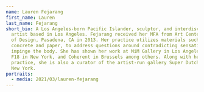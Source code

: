 ```yaml
---
name: Lauren Fejarang
first_name: Lauren
last_name: Fejarang
short_bio: A Los Angeles-born Pacific Islander, sculptor, and interdisciplinary
  artist based in Los Angeles. Fejarang received her MFA from Art Center College
  of Design, Pasadena, CA in 2013. Her practice utilizes materials such as
  concrete and paper, to address questions around contradicting sensations that
  impinge the body. She has shown her work at MiM Gallery in Los Angeles, Launch
  F18 in New York, and Coherent in Brussels among others. Along with her art
  practice, she is also a curator of the artist-run gallery Super Dutchess in
  New York.
portraits:
  - media: 2021/03/lauren-fejarang
---
```

